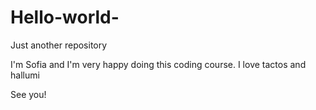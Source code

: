 # Hello-world-
Just another repository


 I'm Sofia and I'm very happy doing this coding course.
 I love tactos and hallumi
 
 See you!
